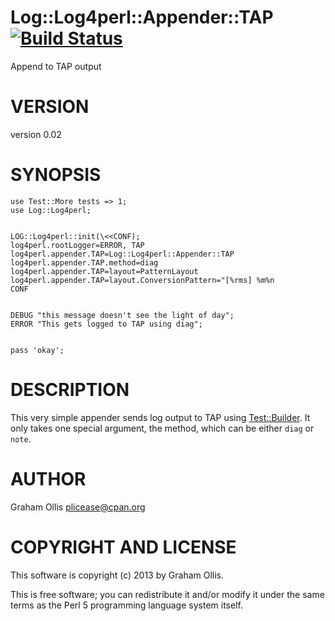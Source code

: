 # Log::Log4perl::Appender::TAP [![Build Status](https://secure.travis-ci.org/plicease/Log-Log4perl-Appender-TAP.png)](http://travis-ci.org/plicease/Log-Log4perl-Appender-TAP)

Append to TAP output

# VERSION

version 0.02

# SYNOPSIS

    use Test::More tests => 1;
    use Log::Log4perl;
    

    LOG::Log4perl::init(\<<CONF);
    log4perl.rootLogger=ERROR, TAP
    log4perl.appender.TAP=Log::Log4perl::Appender::TAP
    log4perl.appender.TAP.method=diag
    log4perl.appender.TAP=layout=PatternLayout
    log4perl.appender.TAP=layout.ConversionPattern="[%rms] %m%n
    CONF
    

    DEBUG "this message doesn't see the light of day";
    ERROR "This gets logged to TAP using diag";
    

    pass 'okay';

# DESCRIPTION

This very simple appender sends log output to TAP using
[Test::Builder](http://search.cpan.org/perldoc?Test::Builder).  It only takes one special argument,
the method, which can be either `diag` or `note`.

# AUTHOR

Graham Ollis <plicease@cpan.org>

# COPYRIGHT AND LICENSE

This software is copyright (c) 2013 by Graham Ollis.

This is free software; you can redistribute it and/or modify it under
the same terms as the Perl 5 programming language system itself.
